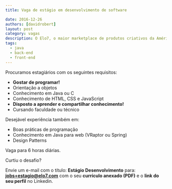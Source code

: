 ```yaml
---
title: Vaga de estágio em desenvolvimento de software

date: 2016-12-26
authors: [davidrobert]
layout: post
category: vagas
description: O Elo7, o maior marketplace de produtos criativos da América Latina, está com muitos desafios técnicos para implementar com seus novos projetos. Temos a seguinte vaga para o time da engenharia...
tags:
  - java
  - back-end
  - front-end
---
```


Procuramos estagiários com os seguintes requisitos:

  * **Gostar de programar!**
  * Orientação a objetos
  * Conhecimento em Java ou C
  * Conhecimento de HTML, CSS e JavaScript
  * **Disposto a aprender e compartilhar conhecimento!**
  * Cursando faculdade ou técnico

Desejável experiência também em:

  * Boas práticas de programação
  * Conhecimento em Java para web (VRaptor ou Spring)
  * Design Patterns

Vaga para 6 horas diárias.

Curtiu o desafio?

Envie um e-mail com o título: **Estágio Desenvolvimento** para: **jobs+estagio@elo7.com** com o seu **currículo anexado (PDF)** e o **link do seu perfil** no Linkedin.
